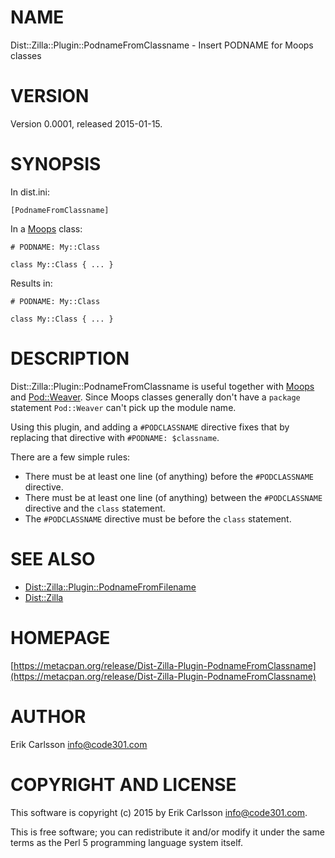 # NAME

Dist::Zilla::Plugin::PodnameFromClassname - Insert PODNAME for Moops classes

# VERSION

Version 0.0001, released 2015-01-15.

# SYNOPSIS

In dist.ini:

    [PodnameFromClassname]

In a [Moops](https://metacpan.org/pod/Moops) class:

    # PODNAME: My::Class

    class My::Class { ... }

Results in:

    # PODNAME: My::Class

    class My::Class { ... }

# DESCRIPTION

Dist::Zilla::Plugin::PodnameFromClassname is useful together with [Moops](https://metacpan.org/pod/Moops) and [Pod::Weaver](https://metacpan.org/pod/Pod::Weaver). Since Moops classes generally don't have a `package` statement `Pod::Weaver` can't pick up the module name.

Using this plugin, and adding a `#PODCLASSNAME` directive fixes that by replacing that directive with `#PODNAME: $classname`.

There are a few simple rules:

- There must be at least one line (of anything) before the `#PODCLASSNAME` directive.
- There must be at least one line (of anything) between the `#PODCLASSNAME` directive and the `class` statement.
- The `#PODCLASSNAME` directive must be before the `class` statement.

# SEE ALSO

- [Dist::Zilla::Plugin::PodnameFromFilename](https://metacpan.org/pod/Dist::Zilla::Plugin::PodnameFromFilename)
- [Dist::Zilla](https://metacpan.org/pod/Dist::Zilla)

# HOMEPAGE

[https://metacpan.org/release/Dist-Zilla-Plugin-PodnameFromClassname](https://metacpan.org/release/Dist-Zilla-Plugin-PodnameFromClassname)

# AUTHOR

Erik Carlsson <info@code301.com>

# COPYRIGHT AND LICENSE

This software is copyright (c) 2015 by Erik Carlsson <info@code301.com>.

This is free software; you can redistribute it and/or modify it under
the same terms as the Perl 5 programming language system itself.
